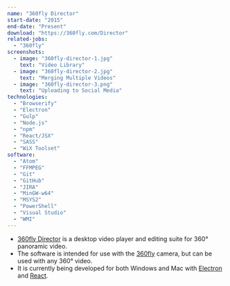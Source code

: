```yaml
---
name: "360fly Director"
start-date: "2015"
end-date: "Present"
download: "https://360fly.com/Director"
related-jobs:
  - "360fly"
screenshots:
  - image: "360fly-director-1.jpg"
    text: "Video Library"
  - image: "360fly-director-2.jpg"
    text: "Merging Multiple Videos"
  - image: "360fly-director-3.png"
    text: "Uploading to Social Media"
technologies:
  - "Browserify"
  - "Electron"
  - "Gulp"
  - "Node.js"
  - "npm"
  - "React/JSX"
  - "SASS"
  - "WiX Toolset"
software:
  - "Atom"
  - "FFMPEG"
  - "Git"
  - "GitHub"
  - "JIRA"
  - "MinGW-w64"
  - "MSYS2"
  - "PowerShell"
  - "Visual Studio"
  - "WMI"
---
```

+ [360fly Director](https://360fly.com/Director) is a desktop video player and editing suite for 360° panoramic video.
+ The software is intended for use with the [360fly](https://shop.360fly.com/products/360fly) camera, but can be used with any 360° video.
+ It is currently being developed for both Windows and Mac with [Electron](http://electron.atom.io/) and [React](https://facebook.github.io/react/).

